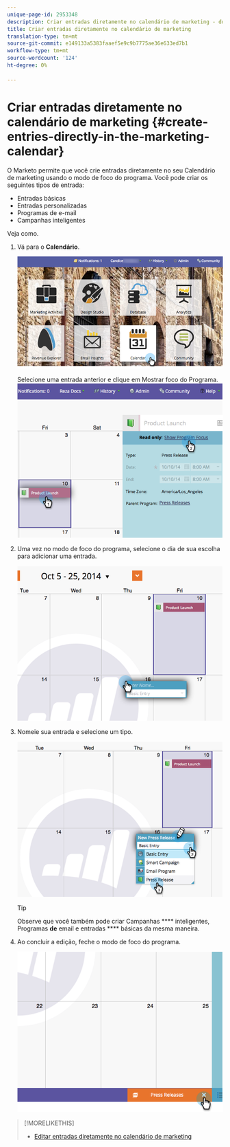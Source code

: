 ```yaml
---
unique-page-id: 2953348
description: Criar entradas diretamente no calendário de marketing - documentos do marketing - Documentação do produto
title: Criar entradas diretamente no calendário de marketing
translation-type: tm+mt
source-git-commit: e149133a5383faaef5e9c9b7775ae36e633ed7b1
workflow-type: tm+mt
source-wordcount: '124'
ht-degree: 0%

---
```



# Criar entradas diretamente no calendário de marketing {#create-entries-directly-in-the-marketing-calendar}

O Marketo permite que você crie entradas diretamente no seu Calendário de marketing usando o modo de foco do programa. Você pode criar os seguintes tipos de entrada:

* Entradas básicas
* Entradas personalizadas
* Programas de e-mail
* Campanhas inteligentes

Veja como.

1. Vá para o **Calendário**.

   ![](assets/2017-05-10-15-30-47-2.png)

   Selecione uma entrada anterior e clique em Mostrar foco do Programa.
   ![](assets/image2014-10-20-13-3a7-3a55.png)

1. Uma vez no modo de foco do programa, selecione o dia de sua escolha para adicionar uma entrada.

   ![](assets/image2014-10-20-13-3a8-3a6.png)

1. Nomeie sua entrada e selecione um tipo.

   ![](assets/image2014-10-20-13-3a8-3a19.png)

   >[!TIP]
   >
   >Observe que você também pode criar Campanhas **** inteligentes, Programas **de** email e entradas **** básicas da mesma maneira.

1. Ao concluir a edição, feche o modo de foco do programa.

   ![](assets/image2014-10-20-13-3a8-3a29.png)

>[!MORELIKETHIS]
>
>* [Editar entradas diretamente no calendário de marketing](edit-entries-directly-in-the-marketing-calendar.md)

>




